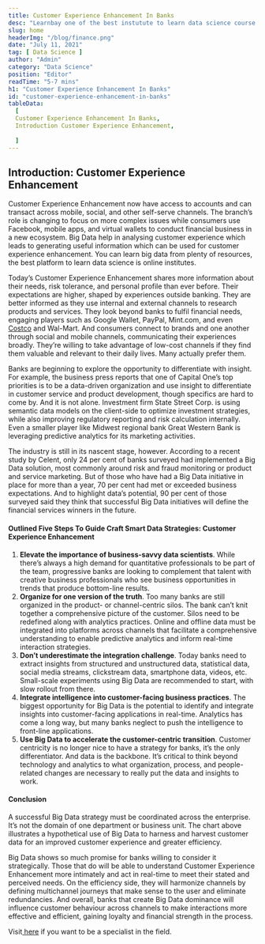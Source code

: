 ```yaml
---
title: Customer Experience Enhancement In Banks
desc: "Learnbay one of the best instutute to learn data science course in India, so Enroll Now And Get Your Dream Job!"
slug: home
headerImg: "/blog/finance.png"
date: "July 11, 2021"
tag: [ Data Science ]
author: "Admin"
category: "Data Science"
position: "Editor"
readTime: "5-7 mins"
h1: "Customer Experience Enhancement In Banks"
id: "customer-experience-enhancement-in-banks"
tableData:
  [
  Customer Experience Enhancement In Banks,
  Introduction Customer Experience Enhancement,
    
  ]
---
```


## Introduction: Customer Experience Enhancement

Customer Experience Enhancement now have access to accounts and can transact across mobile, social, and other self-serve channels. The branch’s role is changing to focus on more complex issues while consumers use Facebook, mobile apps, and virtual wallets to conduct financial business in a new ecosystem. Big Data help in analysing customer experience which leads to generating useful information which can be used for customer experience enhancement. You can learn big data from plenty of resources, the best platform to learn data science is online institutes.

Today’s Customer Experience Enhancement shares more information about their needs, risk tolerance, and personal profile than ever before. Their expectations are higher, shaped by experiences outside banking. They are better informed as they use internal and external channels to research products and services. They look beyond banks to fulfil financial needs, engaging players such as Google Wallet, PayPal, Mint.com, and even[ Costco](https://www.costco.com/) and Wal-Mart. And consumers connect to brands and one another through social and mobile channels, communicating their experiences broadly. They’re willing to take advantage of low-cost channels if they find them valuable and relevant to their daily lives. Many actually prefer them.

Banks are beginning to explore the opportunity to differentiate with insight. For example, the business press reports that one of Capital One’s top priorities is to be a data-driven organization and use insight to differentiate in customer service and product development, though specifics are hard to come by. And it is not alone. Investment firm State Street Corp. is using semantic data models on the client-side to optimize investment strategies, while also improving regulatory reporting and risk calculation internally. Even a smaller player like Midwest regional bank Great Western Bank is leveraging predictive analytics for its marketing activities.

The industry is still in its nascent stage, however. According to a recent study by Celent, only 24 per cent of banks surveyed had implemented a Big Data solution, most commonly around risk and fraud monitoring or product and service marketing. But of those who have had a Big Data initiative in place for more than a year, 70 per cent had met or exceeded business expectations. And to highlight data’s potential, 90 per cent of those surveyed said they think that successful Big Data initiatives will define the financial services winners in the future.


#### **Outlined Five Steps To Guide Craft Smart Data Strategies: Customer Experience Enhancement**



1. **Elevate the importance of business-savvy data scientists**. While there’s always a high demand for quantitative professionals to be part of the team, progressive banks are looking to complement that talent with creative business professionals who see business opportunities in trends that produce bottom-line results.
2. **Organize for one version of the truth**. Too many banks are still organized in the product- or channel-centric silos. The bank can’t knit together a comprehensive picture of the customer. Silos need to be redefined along with analytics practices. Online and offline data must be integrated into platforms across channels that facilitate a comprehensive understanding to enable predictive analytics and inform real-time interaction strategies.
3. **Don’t underestimate the integration challenge**. Today banks need to extract insights from structured and unstructured data, statistical data, social media streams, clickstream data, smartphone data, videos, etc. Small-scale experiments using Big Data are recommended to start, with slow rollout from there.
4. **Integrate intelligence into customer-facing business practices**. The biggest opportunity for Big Data is the potential to identify and integrate insights into customer-facing applications in real-time. Analytics has come a long way, but many banks neglect to push the intelligence to front-line applications.
5. **Use Big Data to accelerate the customer-centric transition**. Customer centricity is no longer nice to have a strategy for banks, it’s the only differentiator. And data is the backbone. It’s critical to think beyond technology and analytics to what organization, process, and people-related changes are necessary to really put the data and insights to work.


#### **Conclusion**

A successful Big Data strategy must be coordinated across the enterprise. It’s not the domain of one department or business unit. The chart above illustrates a hypothetical use of Big Data to harness and harvest customer data for an improved customer experience and greater efficiency.

Big Data shows so much promise for banks willing to consider it strategically. Those that do will be able to understand Customer Experience Enhancement more intimately and act in real-time to meet their stated and perceived needs. On the efficiency side, they will harmonize channels by defining multichannel journeys that make sense to the user and eliminate redundancies. And overall, banks that create Big Data dominance will influence customer behaviour across channels to make interactions more effective and efficient, gaining loyalty and financial strength in the process.

Visit[ here](https://www.learnbay.co/data-science-course/data-science-course-in-bangalore/) if you want to be a specialist in the field.
